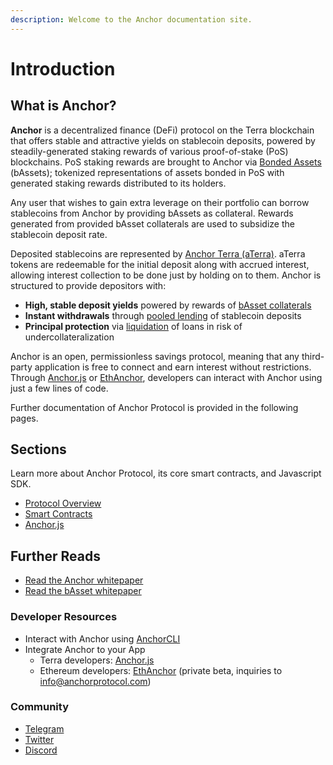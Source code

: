 ```yaml
---
description: Welcome to the Anchor documentation site.
---
```


# Introduction

## What is Anchor?



**Anchor** is a decentralized finance \(DeFi\) protocol on the Terra blockchain that offers stable and attractive yields on stablecoin deposits, powered by steadily-generated staking rewards of various proof-of-stake \(PoS\) blockchains. PoS staking rewards are brought to Anchor via [Bonded Assets](protocol/bonded-assets-bassets/) \(bAssets\); tokenized representations of assets bonded in PoS with generated staking rewards distributed to its holders.

Any user that wishes to gain extra leverage on their portfolio can borrow stablecoins from Anchor by providing bAssets as collateral. Rewards generated from provided bAsset collaterals are used to subsidize the stablecoin deposit rate.

Deposited stablecoins are represented by [Anchor Terra \(aTerra\)](protocol/money-market/#anchor-terra-aterra). aTerra tokens are redeemable for the initial deposit along with accrued interest, allowing interest collection to be done just by holding on to them. Anchor is structured to provide depositors with:

* **High, stable deposit yields** powered by rewards of [bAsset collaterals](protocol/money-market/#borrowing-terra-stablecoins)
* **Instant withdrawals** through [pooled lending](protocol/money-market/#depositing-terra-stablecoins) of stablecoin deposits
* **Principal protection** via [liquidation](protocol/liquidations.md) of loans in risk of undercollateralization

Anchor is an open, permissionless savings protocol, meaning that any third-party application is free to connect and earn interest without restrictions. Through [Anchor.js](developers-terra/anchor.js.md) or [EthAnchor](developers-ethereum/ethanchor.md), developers can interact with Anchor using just a few lines of code.

Further documentation of Anchor Protocol is provided in the following pages.

## Sections

Learn more about Anchor Protocol, its core smart contracts, and Javascript SDK.

* [Protocol Overview](protocol/overview.md)
* [Smart Contracts](smart-contracts/deployed-contracts.md)
* [Anchor.js](developers-terra/anchor.js.md)

## Further Reads

* [Read the Anchor whitepaper](https://anchorprotocol.com/docs/anchor-v1.1.pdf)
* [Read the bAsset whitepaper](https://anchorprotocol.com/docs/The_bAsset_Protocol.pdf)

### Developer Resources

* Interact with Anchor using [AnchorCLI](developers-terra/anchor-cli.md)
* Integrate Anchor to your App
  * Terra developers: [Anchor.js](developers-terra/anchor.js.md)
  * Ethereum developers: [EthAnchor](developers-ethereum/ethanchor.md) \(private beta, inquiries to [info@anchorprotocol.com](mailto:info@anchorprotocol.com)\)

### Community

* [Telegram](https://t.me/anchor_official)
* [Twitter](https://twitter.com/anchor_protocol)
* [Discord](https://discord.gg/9aUYgpKZ9c)

